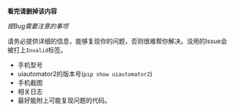 **看完请删掉该内容**

*提Bug需要注意的事项*

请务必提供详细的信息，能够复现你的问题，否则很难帮你解决。没用的Issue会被打上`Invalid`标签。

- 手机型号
- uiautomator2的版本号(`pip show uiautomator2`)
- 手机截图
- 相关日志
- 最好能附上可能复现问题的代码。
